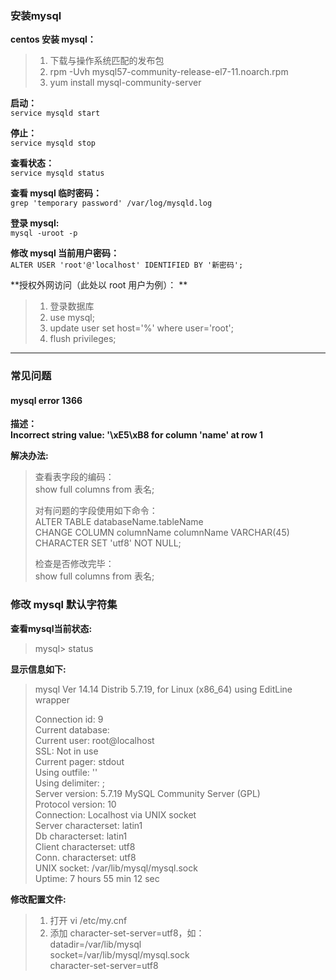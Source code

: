 ### 安装mysql
**centos 安装 mysql：**  
>1. 下载与操作系统匹配的发布包
>2. rpm -Uvh mysql57-community-release-el7-11.noarch.rpm
>3. yum install mysql-community-server

**启动：**   
`service mysqld start`

**停止：**   
`service mysqld stop`

**查看状态：**   
`service mysqld status`

**查看 mysql 临时密码：**   
`grep 'temporary password' /var/log/mysqld.log`

**登录 mysql:**   
`mysql -uroot -p`

**修改 mysql 当前用户密码：**   
`ALTER USER 'root'@'localhost' IDENTIFIED BY '新密码';`

**授权外网访问（此处以 root 用户为例）：  **  
>1. 登录数据库
>2. use mysql;
>3. update user set host='%' where user='root';
>4. flush privileges;

---

### 常见问题

#### mysql error 1366
**描述：**  
**Incorrect string value: '\xE5\xB8 for column 'name' at row 1**

**解决办法:**  
> 查看表字段的编码：  
> show full columns from 表名;  
>
> 对有问题的字段使用如下命令：  
> ALTER TABLE databaseName.tableName  
> CHANGE COLUMN columnName columnName VARCHAR(45) CHARACTER SET 'utf8' NOT NULL;
>
> 检查是否修改完毕：    
> show full columns from 表名;


### 修改 mysql 默认字符集

**查看mysql当前状态:**  
> mysql> status  

**显示信息如下:**  
> mysql  Ver 14.14 Distrib 5.7.19, for Linux (x86_64) using  EditLine wrapper  
>
> Connection id:		9  
> Current database:  
> Current user:		root@localhost  
> SSL:			Not in use  
> Current pager:		stdout  
> Using outfile:		''  
> Using delimiter:	;  
> Server version:		5.7.19 MySQL Community Server (GPL)  
> Protocol version:	10  
> Connection:		Localhost via UNIX socket  
> Server characterset:	latin1  
> Db     characterset:	latin1  
> Client characterset:	utf8  
> Conn.  characterset:	utf8  
> UNIX socket:		/var/lib/mysql/mysql.sock  
> Uptime:			7 hours 55 min 12 sec  

**修改配置文件:**  
>1. 打开 vi /etc/my.cnf  
>2. 添加 character-set-server=utf8，如：  
datadir=/var/lib/mysql  
socket=/var/lib/mysql/mysql.sock  
character-set-server=utf8  
